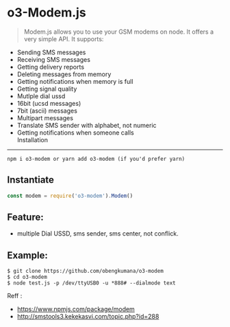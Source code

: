 o3-Modem.js
============================
> Modem.js allows you to use your GSM modems on node.
It offers a very simple API.
It supports:
* Sending SMS messages
* Receiving SMS messages
* Getting delivery reports
* Deleting messages from memory
* Getting notifications when memory is full
* Getting signal quality
* Mutlple dial ussd
* 16bit (ucsd messages)
* 7bit (ascii) messages
* Multipart messages
* Translate SMS sender with alphabet, not numeric
* Getting notifications when someone calls  
Installation
------------
```
npm i o3-modem or yarn add o3-modem (if you'd prefer yarn)
```  
Instantiate
-----------
```js
const modem = require('o3-modem').Modem()
```  
Feature:  
--------  
* multiple Dial USSD, sms sender, sms center, not conflick.  

Example:
--------  
```
$ git clone https://github.com/obengkumana/o3-modem  
$ cd o3-modem  
$ node test.js -p /dev/ttyUSB0 -u *888# --dialmode text
```  
Reff :
* https://www.npmjs.com/package/modem
* http://smstools3.kekekasvi.com/topic.php?id=288
